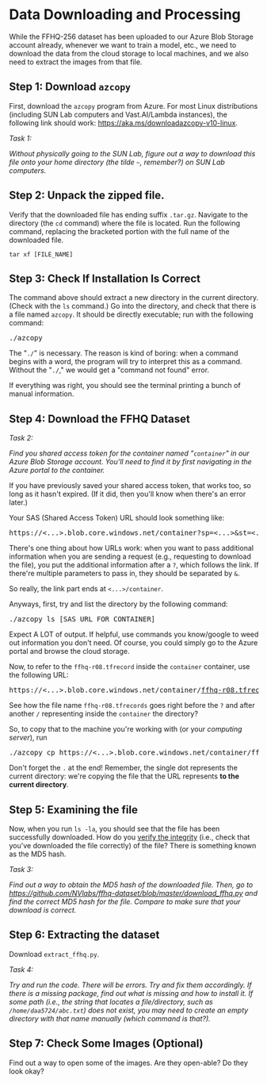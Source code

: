 # Data Downloading and Processing

While the FFHQ-256 dataset has been uploaded to our Azure Blob Storage account already, whenever we want to train a model, etc., we need to download the data from the cloud storage to local machines, and we also need to extract the images from that file.

## Step 1: Download `azcopy`

First, download the `azcopy` program from Azure. For most Linux distributions (including SUN Lab computers and Vast.AI/Lambda instances), the following link should work: <https://aka.ms/downloadazcopy-v10-linux>.

*Task 1:*

*Without physically going to the SUN Lab, figure out a way to download this file onto your home directory (the tilde `~`, remember?) on SUN Lab computers.*

## Step 2: Unpack the zipped file.

Verify that the downloaded file has ending suffix `.tar.gz`. Navigate to the directory (the `cd` command) where the file is located. Run the following command, replacing the bracketed portion with the full name of the downloaded file.
```
tar xf [FILE_NAME]
```

## Step 3: Check If Installation Is Correct

The command above should extract a new directory in the current directory. (Check with the `ls` command.) Go into the directory, and check that there is a file named `azcopy`. It should be directly executable; run with the following command:
<pre>
./azcopy
</pre>
The "`./`" is necessary. The reason is kind of boring: when a command begins with a word, the program will try to interpret this as a command. Without the "`./`," we would get a "command not found" error.

If everything was right, you should see the terminal printing a bunch of manual information.

## Step 4: Download the FFHQ Dataset

*Task 2:*

*Find you shared access token for the container named "`container`" in our Azure Blob Storage account. You'll need to find it by first navigating in the Azure portal to the container.*

If you have previously saved your shared access token, that works too, so long as it hasn't expired. (If it did, then you'll know when there's an error later.)

Your SAS (Shared Access Token) URL should look something like:
<pre>
https://<...>.blob.core.windows.net/container?sp=<...>&st=<...>&se=<...>&sv=<...>&sr=<...>&sig=<...>
</pre>

There's one thing about how URLs work: when you want to pass additional information when you are sending a request (e.g., requesting to download the file), you put the additional information after a `?`, which follows the link. If there're multiple parameters to pass in, they should be separated by `&`.

So really, the link part ends at `<...>/container`.

Anyways, first, try and list the directory by the following command:
<pre>
./azcopy ls [SAS_URL_FOR_CONTAINER]
</pre>
Expect A LOT of output. If helpful, use commands you know/google to weed out information you don't need. Of course, you could simply go to the Azure portal and browse the cloud storage.

Now, to refer to the `ffhq-r08.tfrecord` inside the `container` container, use the following URL:
<pre>
https://<...>.blob.core.windows.net/container/<u>ffhq-r08.tfrecords</u>?sp=<...>&st=<...>&se=<...>&sv=<...>&sr=<...>&sig=<...>
</pre>
See how the file name `ffhq-r08.tfrecords` goes right before the `?` and after another `/` representing inside the `container` the directory?

So, to copy that to the machine you're working with (or your *computing server*), run
<pre>
./azcopy cp https://<...>.blob.core.windows.net/container/ffhq-r08.tfrecords?sp=<...>&st=<...>&se=<...>&sv=<...>&sr=<...>&sig=<...> .
</pre>
Don't forget the `.` at the end! Remember, the single dot represents the current directory: we're copying the file that the URL represents **to the current directory**.

## Step 5: Examining the file

Now, when you run `ls -la`, you should see that the file has been successfully downloaded. How do you <u>verify the integrity</u> (i.e., check that you've downloaded the file correctly) of the file? There is something known as the MD5 hash. 

*Task 3:*

*Find out a way to obtain the MD5 hash of the downloaded file. Then, go to <https://github.com/NVlabs/ffhq-dataset/blob/master/download_ffhq.py> and find the correct MD5 hash for the file. Compare to make sure that your download is correct.*

## Step 6: Extracting the dataset

Download ``extract_ffhq.py``. 

*Task 4:*

*Try and run the code. There will be errors. Try and fix them accordingly. If there is a missing package, find out what is missing and how to install it. If some path (i.e., the string that locates a file/directory, such as `/home/daa5724/abc.txt`) does not exist, you may need to create an empty directory with that name manually (which command is that?).*

## Step 7: Check Some Images (Optional)

Find out a way to open some of the images. Are they open-able? Do they look okay?